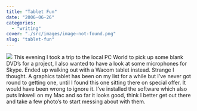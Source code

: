 ```yaml
---
title: "Tablet Fun"
date: "2006-06-26"
categories: 
  - "writing"
cover: "./src/images/image-not-found.png"
slug: "tablet-fun"
---
```


[![](/images/175749403_5af14e96d7_m.jpg)](http://flickr.com/photos/70011121@N00/175749403 "Graphire4") This evening I took a trip to the local PC World to pick up some blank DVD’s for a project, I also wanted to have a look at some microphones for Skype. Ended up walking out with a Wacom tablet instead. Strange I thought. A graphics tablet has been on my list for a while but I’ve never got round to getting one, until I found this one sitting there on special offer. It would have been wrong to ignore it. I’ve installed the software which also puts Inkwell on my Mac and so far it looks good, think I better get out there and take a few photo’s to start messing about with them.

